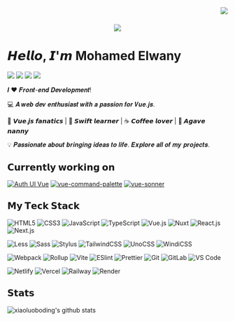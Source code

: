 <img align="right" src="https://visitor-badge.laobi.icu/badge?page_id=mohamed-alwany.mohamed-alwany">

<h1 align="center">
  <a href="https://git.io/typing-svg">
    <img src="https://readme-typing-svg.herokuapp.com/?lines=Welcome!+👋;I+am+Mohamed+Alwany.;Web+Developer+from+Egypt.&center=true&size=30">
  </a>
</h1>

# 𝙃𝙚𝙡𝙡𝙤, 𝙄'𝙢 Mohamed Elwany

[![](https://img.shields.io/badge/-@xiaoluoboding-%23181717?style=flat-square&logo=github)](https://github.com/EngMhmoe)
[![](https://img.shields.io/badge/-@xiaoluoboding-%23000000?style=flat-square&logo=codepen)](https://codepen.io/xiaoluoboding)
[![](https://img.shields.io/badge/-@xiaoluoboding-%23000000?style=flat-square&logo=codesandbox)](https://codesandbox.io/u/xiaoluoboding)
[![](https://img.shields.io/website?color=0ab9e6&style=flat-square&up_message=xlbd.me&url=https%3A%2F%2Fxlbd.me)](https://xlbd.me)

𝑰 ❤️ 𝑭𝒓𝒐𝒏𝒕-𝒆𝒏𝒅 𝑫𝒆𝒗𝒆𝒍𝒐𝒑𝒎𝒆𝒏𝒕!

:computer: 𝑨 𝒘𝒆𝒃 𝒅𝒆𝒗 𝒆𝒏𝒕𝒉𝒖𝒔𝒊𝒂𝒔𝒕 𝒘𝒊𝒕𝒉 𝒂 𝒑𝒂𝒔𝒔𝒊𝒐𝒏 𝒇𝒐𝒓 𝑽𝒖𝒆.𝒋𝒔.

🖖 𝙑𝙪𝙚.𝙟𝙨 𝙛𝙖𝙣𝙖𝙩𝙞𝙘𝙨 | 🍎 𝙎𝙬𝙞𝙛𝙩 𝙡𝙚𝙖𝙧𝙣𝙚𝙧 | ☕️ 𝘾𝙤𝙛𝙛𝙚𝙚 𝙡𝙤𝙫𝙚𝙧 | 🌵 𝘼𝙜𝙖𝙫𝙚 𝙣𝙖𝙣𝙣𝙮

💡 𝑷𝒂𝒔𝒔𝒊𝒐𝒏𝒂𝒕𝒆 𝒂𝒃𝒐𝒖𝒕 𝒃𝒓𝒊𝒏𝒈𝒊𝒏𝒈 𝒊𝒅𝒆𝒂𝒔 𝒕𝒐 𝒍𝒊𝒇𝒆. 𝑬𝒙𝒑𝒍𝒐𝒓𝒆 𝒂𝒍𝒍 𝒐𝒇 𝒎𝒚 𝒑𝒓𝒐𝒋𝒆𝒄𝒕𝒔.

## 𝗖𝘂𝗿𝗿𝗲𝗻𝘁𝗹𝘆 𝘄𝗼𝗿𝗸𝗶𝗻𝗴 𝗼𝗻

[![Auth UI Vue](https://svg.bookmark.style/api?url=https://github.com/nuxtbase/auth-ui-vue&mode=light&style=horizontal)](https://github.com/nuxtbase/auth-ui-vue)
[![vue-command-palette](https://svg.bookmark.style/api?url=https://github.com/xiaoluoboding/vue-command-palette&mode=dark&style=horizontal)](https://github.com/xiaoluoboding/vue-command-palette)
[![vue-sonner](https://svg.bookmark.style/api?url=https://github.com/xiaoluoboding/vue-sonner&mode=light&style=horizontal)](https://github.com/xiaoluoboding/vue-sonner)

## 𝗠𝘆 𝗧𝗲𝗰𝗸 𝗦𝘁𝗮𝗰𝗸

![HTML5](https://img.shields.io/badge/-HTML5-%23E44D27?style=flat-square&logo=html5&logoColor=ffffff)
![CSS3](https://img.shields.io/badge/-CSS3-%231572B6?style=flat-square&logo=css3)
![JavaScript](https://img.shields.io/badge/-JavaScript-%23F7DF1C?style=flat-square&logo=javascript&logoColor=000000&labelColor=%23F7DF1C&color=%23FFCE5A)
![TypeScript](https://img.shields.io/badge/-TypeScript-007ACC?style=flat-square&logo=typescript&logoColor=white)
![Vue.js](https://img.shields.io/badge/-Vue.js-%232c3e50?style=flat-square&logo=vuedotjs)
![Nuxt](https://img.shields.io/badge/-Nuxt.js-%23282C34?style=flat-square&logo=nuxtdotjs)
![React.js](https://img.shields.io/badge/-React.js-%23282C34?style=flat-square&logo=react)
![Next.js](https://img.shields.io/badge/-Next.js-%23000000?style=flat-square&logo=nextdotjs)

![Less](https://img.shields.io/badge/-Less-%231d365d?style=flat-square&logo=less&logoColor=ffffff)
![Sass](https://img.shields.io/badge/-Sass-%23CC6699?style=flat-square&logo=sass&logoColor=ffffff)
![Stylus](https://img.shields.io/badge/-Stylus-%23333333?style=flat-square&logo=stylus)
![TailwindCSS](https://img.shields.io/badge/-TailwindCSS-%231a202c?style=flat-square&logo=tailwind-css)
![UnoCSS](https://img.shields.io/badge/-UnoCSS-%23333333?style=flat-square&logo=unocss)
![WindiCSS](https://img.shields.io/badge/-WindiCSS-%23000000?style=flat-square&logo=tailwind-css&&logoColor=48B0F1)

![Webpack](https://img.shields.io/badge/-Webpack-%232C3A42?style=flat-square&logo=webpack)
![Rollup](https://img.shields.io/badge/-Rollup-%23EC4A3F?style=flat-square&logo=rollupdotjs&logoColor=ffffff)
![Vite](https://img.shields.io/badge/-Vite-%23646CFF?style=flat-square&logo=vite&logoColor=ffffff)
![ESlint](https://img.shields.io/badge/-ESLint-%234B32C3?style=flat-square&logo=eslint)
![Prettier](https://img.shields.io/badge/-Prettier-%23F7B93E?style=flat-square&logo=prettier&logoColor=ffffff)
![Git](https://img.shields.io/badge/-Git-%23F05032?style=flat-square&logo=git&logoColor=%23ffffff)
![GitLab](https://img.shields.io/badge/-GitLab-FCA121?style=flat-square&logo=gitlab)
![VS Code](https://img.shields.io/badge/-VSCode-%23007ACC?style=flat-square&logo=visual-studio-code)

![Netlify](https://img.shields.io/badge/-Netlify-%2300C7B7?style=flat-square&logo=netlify&logoColor=ffffff)
![Vercel](https://img.shields.io/badge/-Vercel-%23ffffff?style=flat-square&logo=vercel&logoColor=000000)
![Railway](https://img.shields.io/badge/-Railway-%230B0D0E?style=flat-square&logo=railway)
![Render](https://img.shields.io/badge/-Render-%2346E3B7?style=flat-square&logo=render&logoColor=ffffff)

## 𝗦𝘁𝗮𝘁𝘀

![xiaoluoboding's github stats](https://github-readme-stats.vercel.app/api?username=xiaoluoboding&show_icons=true&theme=dracula)

